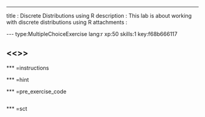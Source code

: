 ---
title       : Discrete Distributions using R
description : This lab is about working with discrete distributions using R
attachments :


--- type:MultipleChoiceExercise lang:r xp:50 skills:1 key:f68b666117
## <<<New Exercise>>>


*** =instructions

*** =hint

*** =pre_exercise_code
```{r}

```

*** =sct
```{r}

```
